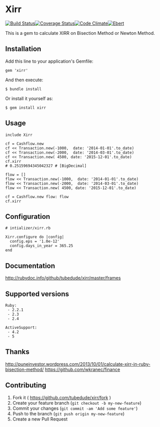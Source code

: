 # Xirr
[![Build Status](https://travis-ci.org/tubedude/xirr.svg)](https://travis-ci.org/tubedude/xirr)[![Coverage Status](https://coveralls.io/repos/tubedude/xirr/badge.svg?branch=master)](https://coveralls.io/r/tubedude/xirr?branch=master)[![Code Climate](https://codeclimate.com/github/tubedude/xirr/badges/gpa.svg)](https://codeclimate.com/github/tubedude/xirr)[![Ebert](https://ebertapp.io/github/tubedude/xirr.svg)](https://ebertapp.io/github/tubedude/xirr)


This is a gem to calculate XIRR on Bisection Method or Newton Method.

## Installation

Add this line to your application's Gemfile:

    gem 'xirr'

And then execute:

    $ bundle install

Or install it yourself as:

    $ gem install xirr

## Usage


    include Xirr
    
    cf = Cashflow.new
    cf << Transaction.new(-1000,  date: '2014-01-01'.to_date)
    cf << Transaction.new(-2000,  date: '2014-03-01'.to_date)
    cf << Transaction.new( 4500, date: '2015-12-01'.to_date)
    cf.xirr
    # 0.25159694345042327 # [BigDecimal]

    flow = []
    flow << Transaction.new(-1000,  date: '2014-01-01'.to_date)
    flow << Transaction.new(-2000,  date: '2014-03-01'.to_date)
    flow << Transaction.new( 4500, date: '2015-12-01'.to_date)

    cf = Cashflow.new flow: flow
    cf.xirr


## Configuration

    # intializer/xirr.rb
    
    Xirr.configure do |config|
      config.eps = '1.0e-12'
      config.days_in_year = 365.25
    end


## Documentation

http://rubydoc.info/github/tubedude/xirr/master/frames

## Supported versions

    Ruby:
     - 2.2.1
     - 2.3
     - 2.4

    ActiveSupport:
     - 4.2
     - 5

## Thanks

http://puneinvestor.wordpress.com/2013/10/01/calculate-xirr-in-ruby-bisection-method/
https://github.com/wkranec/finance

## Contributing

1. Fork it ( https://github.com/tubedude/xirr/fork )
2. Create your feature branch (`git checkout -b my-new-feature`)
3. Commit your changes (`git commit -am 'Add some feature'`)
4. Push to the branch (`git push origin my-new-feature`)
5. Create a new Pull Request
